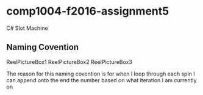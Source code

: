 # comp1004-f2016-assignment5
C# Slot Machine

## Naming Covention
ReelPictureBox1
ReelPictureBox2
ReelPictureBox3 

The reason for this naming covention is for when I loop 
through each spin I can append onto the end the number based on what iteration
I am currently on
